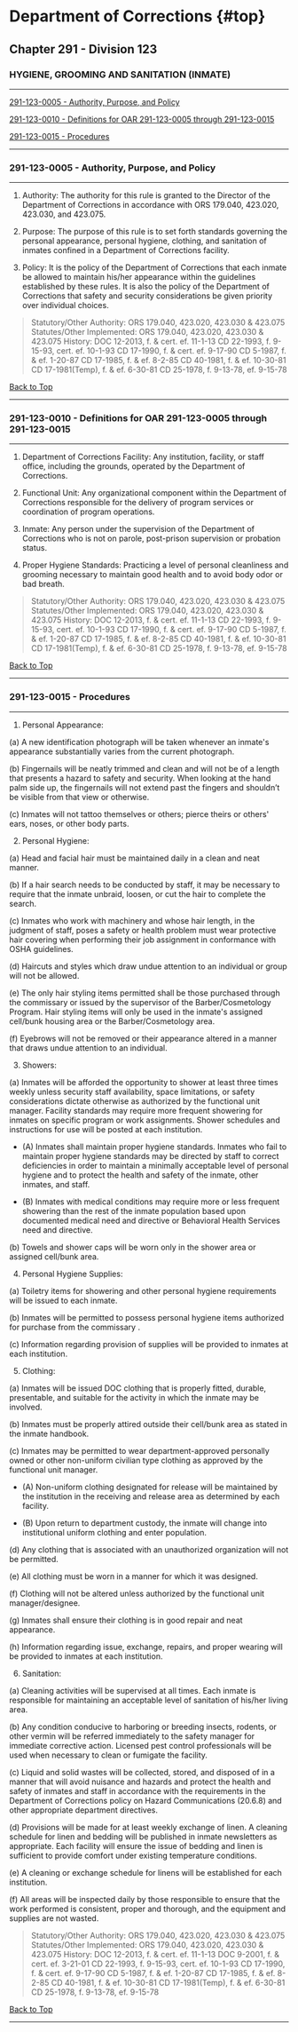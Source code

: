 # Department of Corrections {#top}

## Chapter 291 - Division 123

### HYGIENE, GROOMING AND SANITATION \(INMATE\)

---

[291-123-0005 - Authority, Purpose, and Policy](#291-123-0005---authority-purpose-and-policy)

[291-123-0010 - Definitions for OAR 291-123-0005 through 291-123-0015](#291-123-0010---definitions-for-oar-291-123-0005-through-291-123-0015)

[291-123-0015 - Procedures](#291-123-0015---procedures)

---

### 291-123-0005 - Authority, Purpose, and Policy

---

1. Authority: The authority for this rule is granted to the Director of the Department of Corrections in accordance with ORS 179.040, 423.020, 423.030, and 423.075.

2. Purpose: The purpose of this rule is to set forth standards governing the personal appearance, personal hygiene, clothing, and sanitation of inmates confined in a Department of Corrections facility.

3. Policy: It is the policy of the Department of Corrections that each inmate be allowed to maintain his/her appearance within the guidelines established by these rules. It is also the policy of the Department of Corrections that safety and security considerations be given priority over individual choices.

> Statutory/Other Authority: ORS 179.040, 423.020, 423.030 & 423.075
> Statutes/Other Implemented: ORS 179.040, 423.020, 423.030 & 423.075
> History:
> DOC 12-2013, f. & cert. ef. 11-1-13
> CD 22-1993, f. 9-15-93, cert. ef. 10-1-93
> CD 17-1990, f. & cert. ef. 9-17-90
> CD 5-1987, f. & ef. 1-20-87
> CD 17-1985, f. & ef. 8-2-85
> CD 40-1981, f. & ef. 10-30-81
> CD 17-1981(Temp), f. & ef. 6-30-81
> CD 25-1978, f. 9-13-78, ef. 9-15-78

[Back to Top](#top "Return to Top of Page")

---

### 291-123-0010 - Definitions for OAR 291-123-0005 through 291-123-0015

---

1. Department of Corrections Facility: Any institution, facility, or staff office, including the grounds, operated by the Department of Corrections.

2. Functional Unit: Any organizational component within the Department of Corrections responsible for the delivery of program services or coordination of program operations.

3. Inmate: Any person under the supervision of the Department of Corrections who is not on parole, post-prison supervision or probation status.

4. Proper Hygiene Standards: Practicing a level of personal cleanliness and grooming necessary to maintain good health and to avoid body odor or bad breath.

> Statutory/Other Authority: ORS 179.040, 423.020, 423.030 & 423.075
> Statutes/Other Implemented: ORS 179.040, 423.020, 423.030 & 423.075
> History:
> DOC 12-2013, f. & cert. ef. 11-1-13
> CD 22-1993, f. 9-15-93, cert. ef. 10-1-93
> CD 17-1990, f. & cert. ef. 9-17-90
> CD 5-1987, f. & ef. 1-20-87
> CD 17-1985, f. & ef. 8-2-85
> CD 40-1981, f. & ef. 10-30-81
> CD 17-1981(Temp), f. & ef. 6-30-81
> CD 25-1978, f. 9-13-78, ef. 9-15-78

[Back to Top](#top "Return to Top of Page")

---

### 291-123-0015 - Procedures

---

1. Personal Appearance:

  \(a\) A new identification photograph will be taken whenever an inmate's appearance substantially varies from the current photograph.

  \(b\) Fingernails will be neatly trimmed and clean and will not be of a length that presents a hazard to safety and security. When looking at the hand palm side up, the fingernails will not extend past the fingers and shouldn’t be visible from that view or otherwise.

  \(c\) Inmates will not tattoo themselves or others; pierce theirs or others' ears, noses, or other body parts.

2. Personal Hygiene:

  \(a\) Head and facial hair must be maintained daily in a clean and neat manner.

  \(b\) If a hair search needs to be conducted by staff, it may be necessary to require that the inmate unbraid, loosen, or cut the hair to complete the search.

  \(c\) Inmates who work with machinery and whose hair length, in the judgment of staff, poses a safety or health problem must wear protective hair covering when performing their job assignment in conformance with OSHA guidelines.

  \(d\) Haircuts and styles which draw undue attention to an individual or group will not be allowed.

  \(e\) The only hair styling items permitted shall be those purchased through the commissary or issued by the supervisor of the Barber/Cosmetology Program. Hair styling items will only be used in the inmate's assigned cell/bunk housing area or the Barber/Cosmetology area.

  \(f\) Eyebrows will not be removed or their appearance altered in a manner that draws undue attention to an individual.

3. Showers:

  \(a\) Inmates will be afforded the opportunity to shower at least three times weekly unless security staff availability, space limitations, or safety considerations dictate otherwise as authorized by the functional unit manager. Facility standards may require more frequent showering for inmates on specific program or work assignments. Shower schedules and instructions for use will be posted at each institution.

  - \(A\) Inmates shall maintain proper hygiene standards. Inmates who fail to maintain proper hygiene standards may be directed by staff to correct deficiencies in order to maintain a minimally acceptable level of personal hygiene and to protect the health and safety of the inmate, other inmates, and staff.

  - \(B\) Inmates with medical conditions may require more or less frequent showering than the rest of the inmate population based upon documented medical need and directive or Behavioral Health Services need and directive.

  \(b\) Towels and shower caps will be worn only in the shower area or assigned cell/bunk area.

4. Personal Hygiene Supplies:

  \(a\) Toiletry items for showering and other personal hygiene requirements will be issued to each inmate.

  \(b\) Inmates will be permitted to possess personal hygiene items authorized for purchase from the commissary .

  \(c\) Information regarding provision of supplies will be provided to inmates at each institution.

5. Clothing:

  \(a\) Inmates will be issued DOC clothing that is properly fitted, durable, presentable, and suitable for the activity in which the inmate may be involved.

  \(b\) Inmates must be properly attired outside their cell/bunk area as stated in the inmate handbook.

  \(c\) Inmates may be permitted to wear department-approved personally owned or other non-uniform civilian type clothing as approved by the functional unit manager.

  - \(A\) Non-uniform clothing designated for release will be maintained by the institution in the receiving and release area as determined by each facility.

  - \(B\) Upon return to department custody, the inmate will change into institutional uniform clothing and enter population.

  \(d\) Any clothing that is associated with an unauthorized organization will not be permitted.

  \(e\) All clothing must be worn in a manner for which it was designed.

  \(f\) Clothing will not be altered unless authorized by the functional unit manager/designee.

  \(g\) Inmates shall ensure their clothing is in good repair and neat appearance.

  \(h\) Information regarding issue, exchange, repairs, and proper wearing will be provided to inmates at each institution.

6. Sanitation:

  \(a\) Cleaning activities will be supervised at all times. Each inmate is responsible for maintaining an acceptable level of sanitation of his/her living area.

  \(b\) Any condition conducive to harboring or breeding insects, rodents, or other vermin will be referred immediately to the safety manager for immediate corrective action. Licensed pest control professionals will be used when necessary to clean or fumigate the facility.

  \(c\) Liquid and solid wastes will be collected, stored, and disposed of in a manner that will avoid nuisance and hazards and protect the health and safety of inmates and staff in accordance with the requirements in the Department of Corrections policy on Hazard Communications \(20.6.8\) and other appropriate department directives.

  \(d\) Provisions will be made for at least weekly exchange of linen. A cleaning schedule for linen and bedding will be published in inmate newsletters as appropriate. Each facility will ensure the issue of bedding and linen is sufficient to provide comfort under existing temperature conditions.

  \(e\) A cleaning or exchange schedule for linens will be established for each institution.

  \(f\) All areas will be inspected daily by those responsible to ensure that the work performed is consistent, proper and thorough, and the equipment and supplies are not wasted.

> Statutory/Other Authority: ORS 179.040, 423.020, 423.030 & 423.075
> Statutes/Other Implemented: ORS 179.040, 423.020, 423.030 & 423.075
> History:
> DOC 12-2013, f. & cert. ef. 11-1-13
> DOC 9-2001, f. & cert. ef. 3-21-01
> CD 22-1993, f. 9-15-93, cert. ef. 10-1-93
> CD 17-1990, f. & cert. ef. 9-17-90
> CD 5-1987, f. & ef. 1-20-87
> CD 17-1985, f. & ef. 8-2-85
> CD 40-1981, f. & ef. 10-30-81
> CD 17-1981(Temp), f. & ef. 6-30-81
> CD 25-1978, f. 9-13-78, ef. 9-15-78

[Back to Top](#top "Return to Top of Page")

---